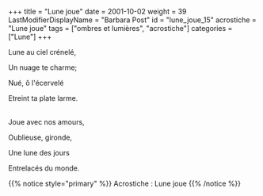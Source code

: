 +++
title = "Lune joue"
date = 2001-10-02
weight = 39
LastModifierDisplayName = "Barbara Post"
id = "lune_joue_15"
acrostiche = "Lune joue"
tags = ["ombres et lumières", "acrostiche"]
categories = ["Lune"]
+++

Lune au ciel crénelé,

Un nuage te charme;

Nué, ô l'écervelé

Etreint ta plate larme.

 \
Joue avec nos amours,

Oublieuse, gironde,

Une lune des jours

Entrelacés du monde.

{{% notice style="primary" %}}
Acrostiche : Lune joue
{{% /notice %}}
